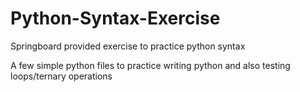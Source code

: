 # Python-Syntax-Exercise
Springboard provided exercise to practice python syntax

A few simple python files to practice writing python and also testing loops/ternary operations
